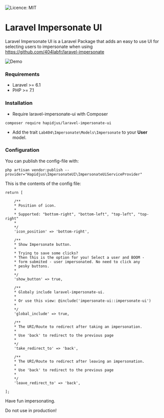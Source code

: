 ![Licence: MIT](https://img.shields.io/badge/License-MIT-yellow.svg)
# Laravel Impersonate UI

Laravel Impersonate UI is a Laravel Package that adds an easy to use UI for selecting users to impersonate when using https://github.com/404labfr/laravel-impersonate 

![Demo](https://raw.githubusercontent.com/hapidjus/laravel-impersonate-ui/master/screenshot.png)

### Requirements
- Laravel >= 6.1
- PHP >= 7.1

### Installation
- Require laravel-impersonate-ui with Composer
```
composer require hapidjus/laravel-impersonate-ui
```

- Add the trait `Lab404\Impersonate\Models\Impersonate` to your __User__ model.

### Configuration

You can publish the config-file with:
```
php artisan vendor:publish --provider="Hapidjus\ImpersonateUI\ImpersonateUiServiceProvider"
```

This is the contents of the config file:
```
return [

	/**
	* Position of icon.
	* 
	* Supported: "bottom-right", "bottom-left", "top-left", "top-right"
	* 
	*/
	'icon_position' => 'bottom-right',

	/**
	* Show Impersonate button. 
	* 
	* Trying to save some clicks?
	* Then this is the option for you! Select a user and BOOM -  
	* form submited - user impersonated. No need to click any
	* pesky buttons.
	* 
	*/
	'show_button' => true,

	/**
	* Globaly include laravel-impersonate-ui. 
	* 
	* Or use this view: @include('impersonate-ui::impersonate-ui')
	* 
	*/
	'global_include' => true,

	/**
	* The URI/Route to redirect after taking an impersonation.
	*
	* Use 'back' to redirect to the previous page
	*
	*/
	'take_redirect_to' => 'back',

	/**
	* The URI/Route to redirect after leaving an impersonation.
	*
	* Use 'back' to redirect to the previous page
	*
	*/
	'leave_redirect_to' => 'back',

];
```


Have fun impersonating.


Do not use in production!

